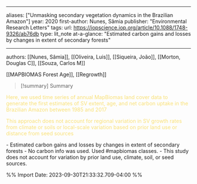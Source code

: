   
---
aliases: ["Unmasking secondary vegetation dynamics in the Brazilian Amazon"] 
year: 2020 
first-author: Nunes, Sâmia
publisher: "Environmental Research Letters" 
tags: 
url: https://iopscience.iop.org/article/10.1088/1748-9326/ab76db 
type: lit_note
at-a-glance: "Estimated carbon gains and losses by changes in extent of secondary forests"

--- 
authors: [[Nunes, Sâmia]], [[Oliveira, Luis]], [[Siqueira, João]], [[Morton, Douglas C]], [[Souza, Carlos M]]

[[MAPBIOMAS Forest Age]], [[Regrowth]]

>[!summary] Summary
> 


<p>  <span style="color: #F9E076">Here, we used time series of annual MapBiomas land cover data to generate the first estimates of SV extent, age, and net carbon uptake in the Brazilian Amazon between 1985 and 2017</span>  </p> <p>  <span style="color: #F9E076">This approach does not account for regional variation in SV growth rates from climate or soils or local-scale variation based on prior land use or distance from seed sources</span>  </p> 
- Estimated carbon gains and losses by changes in extent of secondary forests
- No carbon info was used. Used #mapbiomas classes.
- This study does not account for variation by prior land use, climate, soil, or seed sources.

%% Import Date: 2023-09-30T21:33:32.709-04:00 %%
